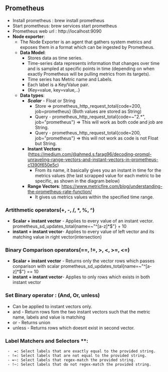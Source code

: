 ## Prometheus
- Install prometheus : brew install prometheus
- Start prometheus: brew services start prometheus
- Prometheus web url : http://localhost:9090
- **Node exporter**:
   - The Node Exporter is an agent that gathers system metrics and exposes them in a format which can be ingested by Prometheus.
   - **Data Model**:
     - Stores data as time series.
     - Time-series data represents information that changes over time and is sampled at specific points in time (depending on when exactly Prometheus will be pulling metrics from its targets). 
     - Time series has Metric name and Labels.
     - Each label is a Key/Value pair.
     - <metric name>{Key=value, key=value,..}
  - **Data types**:
    - ***Scalar*** - Float or String
       - Store => prometheus_http_request_total{code=200, job=prometheus} (Both values are stored as String)
       - Query - prometheus_http_request_total{code=~"2.*", job="prometheus"} => This will work as both code and job are String.
       - Query - prometheus_http_request_total{code=200, job="prometheus"} => this will not work as code is not Float but String.
    - **Instant Vectors**: (https://medium.com/@ahmed.s.farag96/decoding-promql-unraveling-range-vectors-and-instant-vectors-in-prometheus-c1390f650e5c)
       - From its name, it basically gives you an instant in time for the metrics values (the last scrapped value for each metric to be specific, as shown in the diagram below)
    - **Range Vectors**: https://www.metricfire.com/blog/understanding-the-prometheus-rate-function/
       -  It gives us metrics values within the specified time range.
     
### Artithmetic operators(+, -, /, *, %, ^)
  - **Scalar + instant vector** - Applies to every value of an instant vector. prometheus_sd_updates_total{name=~"^[a-z]*$"} + 10
  - **instant + instant vector**- Applies to every value of left vector and its matching value in right vector(intersection)

### Binary Comparison operators(==, !=, >, <, >=, <=)
  - **Scalar + instant vector** - Returns only the vector rows which passes conparison with scalar prometheus_sd_updates_total{name=~"^[a-z]*$"}  ==  10
  - **instant + instant vector**- Applies to only rows which exists in both instant vector

### Set Binary operator : (And, Or, unless)
   - Can be applied to instant vectors only.
   - and - Return rows fom the two instant vectors such that the metric name, labels and value is matching
   - or - Returns union
   - unless - Returns rows which doesnt exist in second vector.

### Label Matchers and Selectors **:  
     -  =: Select labels that are exactly equal to the provided string.
     - !=: Select labels that are not equal to the provided string.
     - =~: Select labels that regex-match the provided string.
     - !~: Select labels that do not regex-match the provided string.        
